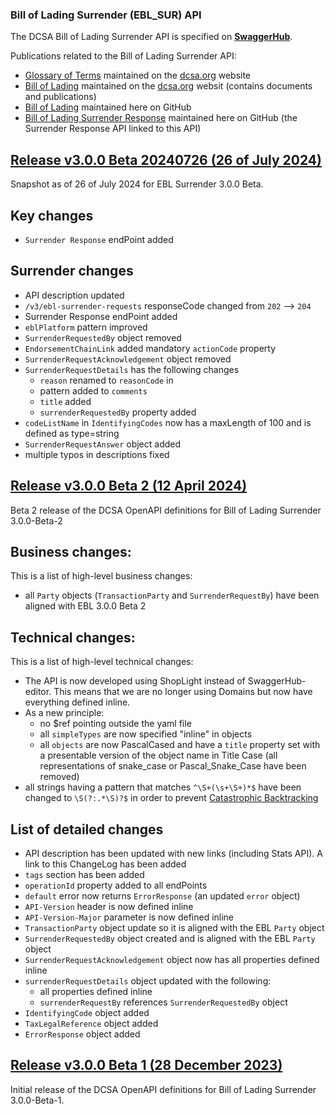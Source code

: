 ### Bill of Lading Surrender (EBL_SUR) API

The DCSA Bill of Lading Surrender API is specified on [**SwaggerHub**](https://app.swaggerhub.com/apis/dcsaorg/DCSA_EBL_SUR).

Publications related to the Bill of Lading Surrender API:
- [Glossary of Terms](https://knowledge.dcsa.org/s/glossary) maintained on the [dcsa.org](https://dcsa.org) website
- [Bill of Lading](https://dcsa.org/standards/ebill-of-lading/) maintained on the [dcsa.org](https://dcsa.org) websit (contains documents and publications)
- [Bill of Lading](./../) maintained here on GitHub
- [Bill of Lading Surrender Response](./../surrender_response/) maintained here on GitHub (the Surrender Response API linked to this API)

<a name="v300B20240726"></a>[Release v3.0.0 Beta 20240726 (26 of July 2024)](https://app.swaggerhub.com/apis-docs/dcsaorg/DCSA_EBL_SUR/3.0.0-Beta-20240726)
---
Snapshot as of 26 of July 2024 for EBL Surrender 3.0.0 Beta.
## Key changes
- `Surrender Response` endPoint added

## Surrender changes
- API description updated
- `/v3/ebl-surrender-requests` responseCode changed from `202` --> `204`
- Surrender Response endPoint added
- `eblPlatform` pattern improved
- `SurrenderRequestedBy` object removed
- `EndorsementChainLink` added mandatory `actionCode` property
- `SurrenderRequestAcknowledgement` object removed
- `SurrenderRequestDetails` has the following changes
  - `reason` renamed to `reasonCode` in
  - pattern added to `comments`
  - `title` added
  - `surrenderRequestedBy` property added
- `codeListName` in `IdentifyingCodes` now has a maxLength of 100 and is defined as type=string
- `SurrenderRequestAnswer` object added
- multiple typos in descriptions fixed

<a name="v300B2"></a>[Release v3.0.0 Beta 2 (12 April 2024)](https://app.swaggerhub.com/apis-docs/dcsaorg/DCSA_EBL_SUR/3.0.0-Beta-2)
---
Beta 2 release of the DCSA OpenAPI definitions for Bill of Lading Surrender 3.0.0-Beta-2
## Business changes:
This is a list of high-level business changes:
- all `Party` objects (`TransactionParty` and `SurrenderRequestBy`) have been aligned with EBL 3.0.0 Beta 2
## Technical changes:
This is a list of high-level technical changes:
- The API is now developed using ShopLight instead of SwaggerHub-editor. This means that we are no longer using Domains but now have everything defined inline.
- As a new principle:
  - no $ref pointing outside the yaml file
  - all `simpleTypes` are now specified "inline" in objects
  - all `objects` are now PascalCased and have a `title` property set with a presentable version of the object name in Title Case (all representations of snake_case or Pascal_Snake_Case have been removed)
- all strings having a pattern that matches `^\S+(\s+\S+)*$` have been changed to `\S(?:.*\S)?$` in order to prevent [Catastrophic Backtracking](https://www.regular-expressions.info/catastrophic.html)
## List of detailed changes
- API description has been updated with new links (including Stats API). A link to this ChangeLog has been added
- `tags` section has been added
- `operationId` property added to all endPoints
- `default` error now returns `ErrorResponse` (an updated `error` object)
- `API-Version` header is now defined inline
- `API-Version-Major` parameter is now defined inline
- `TransactionParty` object update so it is aligned with the EBL `Party` object
- `SurrenderRequestedBy` object created and is aligned with the EBL `Party` object
- `SurrenderRequestAcknowledgement` object now has all properties defined inline
- `surrenderRequestDetails` object updated with the following:
  - all properties defined inline
  - `surrenderRequestBy` references `SurrenderRequestedBy` object
- `IdentifyingCode` object added
- `TaxLegalReference` object added
- `ErrorResponse` object added

<a name="v300B1"></a>[Release v3.0.0 Beta 1 (28 December 2023)](https://app.swaggerhub.com/apis-docs/dcsaorg/DCSA_EBL_SUR/3.0.0-Beta-1)
---
Initial release of the DCSA OpenAPI definitions for Bill of Lading Surrender 3.0.0-Beta-1.
